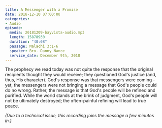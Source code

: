 ```yaml
---
title: A Messenger with a Promise
date: 2018-12-10 07:00:00
categories:
- Audio
episode:
  media: 20181209-bayvista-audio.mp3
  length: 15878930
  duration: "40:08"
  passage: Malachi 3:1-6
  speaker: Bro. Danny Nance
  service_date: December 9th, 2018
---
```

The prophecy we read today was not quite the response that the original recipients thought they would receive; they questioned God's justice (and, thus, His character). God's response was that messengers were coming - yet, the messengers were not bringing a message that God's people could do no wrong. Rather, the message is that God's people will be refined and purified. While the world stands at the brink of judgment, God's people will not be ultimately destroyed; the often-painful refining will lead to true peace.

_(Due to a technical issue, this recording joins the message a few minutes in.)_